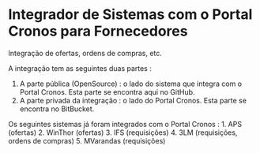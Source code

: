 # Integrador de Sistemas com o Portal Cronos para Fornecedores

Integração de ofertas, ordens de compras, etc.

A integração tem as seguintes duas partes : 
1. A parte pública (OpenSource)  : o lado do sistema que integra com o Portal  Cronos.
   Esta parte se encontra aqui no GitHub.
2. A parte privada da integração : o lado do Portal Cronos.
   Esta parte se encontra no BitBucket.
   
Os seguintes sistemas já foram integrados com o Portal Cronos : 
	1. APS	     (ofertas)
	2. WinThor   (ofertas)
	3. IFS       (requisições)
	4. 3LM       (requisições, ordens de compras) 
	5. MVarandas (requisições)

